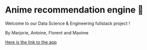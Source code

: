 # Anime recommendation engine 🏯

Welcome to our Data Science & Engineering fullstack project !

By Marjorie, Antoine, Florent and Maxime


<a href="https://marjg-anime-recommendation-engine.hf.space/" target="_blank">Here is the link to the app</a>